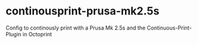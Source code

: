 # continousprint-prusa-mk2.5s
Config to continously print with a Prusa Mk 2.5s and the Continuous-Print-Plugin in Octoprint
